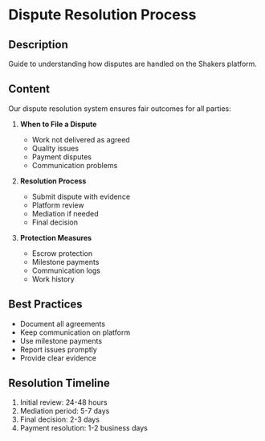# Dispute Resolution Process

## Description
Guide to understanding how disputes are handled on the Shakers platform.

## Content
Our dispute resolution system ensures fair outcomes for all parties:

1. **When to File a Dispute**
   - Work not delivered as agreed
   - Quality issues
   - Payment disputes
   - Communication problems

2. **Resolution Process**
   - Submit dispute with evidence
   - Platform review
   - Mediation if needed
   - Final decision

3. **Protection Measures**
   - Escrow protection
   - Milestone payments
   - Communication logs
   - Work history

## Best Practices
- Document all agreements
- Keep communication on platform
- Use milestone payments
- Report issues promptly
- Provide clear evidence

## Resolution Timeline
1. Initial review: 24-48 hours
2. Mediation period: 5-7 days
3. Final decision: 2-3 days
4. Payment resolution: 1-2 business days

